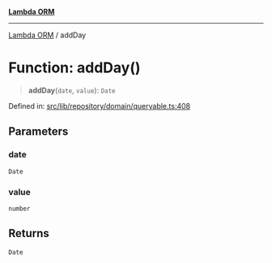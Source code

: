 [**Lambda ORM**](../README.md)

***

[Lambda ORM](../README.md) / addDay

# Function: addDay()

> **addDay**(`date`, `value`): `Date`

Defined in: [src/lib/repository/domain/queryable.ts:408](https://github.com/lambda-orm/lambdaorm-base/blob/5f10bdc7d0f008296efbcbe89bc2bf1ed03aaaef/src/lib/repository/domain/queryable.ts#L408)

## Parameters

### date

`Date`

### value

`number`

## Returns

`Date`
